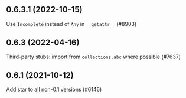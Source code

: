 ## 0.6.3.1 (2022-10-15)

Use `Incomplete` instead of `Any` in `__getattr__` (#8903)

## 0.6.3 (2022-04-16)

Third-party stubs: import from `collections.abc` where possible (#7637)

## 0.6.1 (2021-10-12)

Add star to all non-0.1 versions (#6146)

